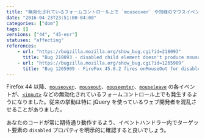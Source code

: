 ```yaml
---
title: "無効化されているフォームコントロール上で `mouseover` や同様のマウスイベントが発生するようになりました"
date: "2016-04-23T23:51:00-04:00"
categories: ["dom"]
tags: []
versions: ["44", "45-esr"]
statuses: "affecting"
references:
    - url: "https://bugzilla.mozilla.org/show_bug.cgi?id=218093"
      title: "Bug 218093 - disabled child element doesn't produce mouseout/mouseover pair"
    - url: "https://bugzilla.mozilla.org/show_bug.cgi?id=1265909"
      title: "Bug 1265909 - FireFox 45.0.2 fires onMouseOut for disabled input."
---
```

Firefox 44 以降、[`mouseover`](https://developer.mozilla.org/docs/Web/Events/mouseover)、[`mouseout`](https://developer.mozilla.org/docs/Web/Events/mouseout)、[`mouseenter`](https://developer.mozilla.org/docs/Web/Events/mouseenter)、[`mouseleave`](https://developer.mozilla.org/docs/Web/Events/mouseleave) の各イベントが、[`<input>`](https://developer.mozilla.org/docs/Web/HTML/Element/input) などの無効化されているフォームコントロール上でも発生するようになりました。従来の挙動は特に jQuery を使っているウェブ開発者を混乱させることがありました。

あなたのコードが常に期待通り動作するよう、イベントハンドラー内でターゲット要素の `disabled` プロパティを明示的に確認すると良いでしょう。
